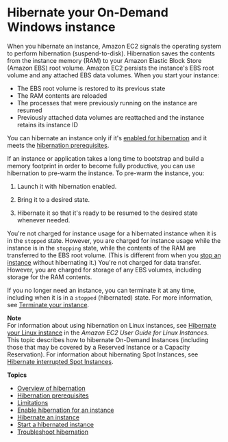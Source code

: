 # Hibernate your On\-Demand Windows instance<a name="Hibernate"></a>

When you hibernate an instance, Amazon EC2 signals the operating system to perform hibernation \(suspend\-to\-disk\)\. Hibernation saves the contents from the instance memory \(RAM\) to your Amazon Elastic Block Store \(Amazon EBS\) root volume\. Amazon EC2 persists the instance's EBS root volume and any attached EBS data volumes\. When you start your instance:
+ The EBS root volume is restored to its previous state
+ The RAM contents are reloaded
+ The processes that were previously running on the instance are resumed
+ Previously attached data volumes are reattached and the instance retains its instance ID

You can hibernate an instance only if it's [enabled for hibernation](enabling-hibernation.md) and it meets the [hibernation prerequisites](hibernating-prerequisites.md)\.

If an instance or application takes a long time to bootstrap and build a memory footprint in order to become fully productive, you can use hibernation to pre\-warm the instance\. To pre\-warm the instance, you:

1. Launch it with hibernation enabled\.

1. Bring it to a desired state\.

1. Hibernate it so that it's ready to be resumed to the desired state whenever needed\.

You're not charged for instance usage for a hibernated instance when it is in the `stopped` state\. However, you are charged for instance usage while the instance is in the `stopping` state, while the contents of the RAM are transferred to the EBS root volume\. \(This is different from when you [stop an instance](Stop_Start.md) without hibernating it\.\) You're not charged for data transfer\. However, you are charged for storage of any EBS volumes, including storage for the RAM contents\.

If you no longer need an instance, you can terminate it at any time, including when it is in a `stopped` \(hibernated\) state\. For more information, see [Terminate your instance](terminating-instances.md)\.

**Note**  
For information about using hibernation on Linux instances, see [Hibernate your Linux instance](https://docs.aws.amazon.com/AWSEC2/latest/UserGuide/Hibernate.html) in the *Amazon EC2 User Guide for Linux Instances*\.  
This topic describes how to hibernate On\-Demand Instances \(including those that may be covered by a Reserved Instance or a Capacity Reservation\)\. For information about hibernating Spot Instances, see [Hibernate interrupted Spot Instances](hibernate-spot-instances.md)\.

**Topics**
+ [Overview of hibernation](instance-hibernate-overview.md)
+ [Hibernation prerequisites](hibernating-prerequisites.md)
+ [Limitations](instance-hibernate-limitations.md)
+ [Enable hibernation for an instance](enabling-hibernation.md)
+ [Hibernate an instance](hibernating-instances.md)
+ [Start a hibernated instance](hibernating-resuming.md)
+ [Troubleshoot hibernation](troubleshoot-instance-hibernate.md)